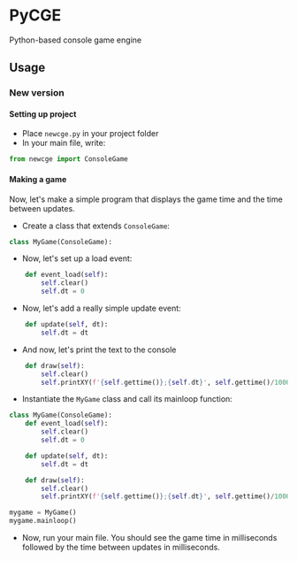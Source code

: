 # PyCGE
 Python-based console game engine

## Usage
### New version
#### Setting up project
* Place `newcge.py` in your project folder
* In your main file, write:
```py
from newcge import ConsoleGame
```
#### Making a game
Now, let's make a simple program that displays the game time and the time between updates.
* Create a class that extends `ConsoleGame`:
```py
class MyGame(ConsoleGame):
```
* Now, let's set up a load event:
```py
    def event_load(self):
        self.clear()
        self.dt = 0
```
* Now, let's add a really simple update event:
```py
    def update(self, dt):
        self.dt = dt
```
* And now, let's print the text to the console
```py
    def draw(self):
        self.clear()
        self.printXY(f'{self.gettime()};{self.dt}', self.gettime()/1000+1, 1)
```
* Instantiate the `MyGame` class and call its mainloop function:
```py
class MyGame(ConsoleGame):
    def event_load(self):
        self.clear()
        self.dt = 0

    def update(self, dt):
        self.dt = dt

    def draw(self):
        self.clear()
        self.printXY(f'{self.gettime()};{self.dt}', self.gettime()/1000+1, 1)

mygame = MyGame()
mygame.mainloop()
```
* Now, run your main file. You should see the game time in milliseconds followed by the time between updates in milliseconds.